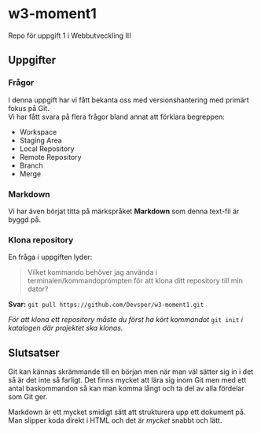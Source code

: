 
# w3-moment1
Repo för uppgift 1 i Webbutveckling III

## Uppgifter

### Frågor 
I denna uppgift har vi fått bekanta oss med versionshantering med primärt fokus på Git.  
Vi har fått svara på flera frågor bland annat att förklara begreppen:

* Workspace
* Staging Area
* Local Repository
* Remote Repository
* Branch
* Merge

### Markdown
Vi har även börjat titta på märkspråket **Markdown** som denna text-fil är byggd på.

### Klona repository

En fråga i uppgiften lyder:  
> Vilket kommando behöver jag använda i terminalen/kommandoprompten för att klona ditt repository till min dator?

**Svar:** ` git pull https://github.com/Devsper/w3-moment1.git `

_För att klona ett repository måste du först ha kört kommandot_ ` git init ` _i katalogen där projektet ska klonas._

## Slutsatser
Git kan kännas skrämmande till en början men när man väl sätter sig in i det så är det inte så farligt. Det finns mycket att lära sig inom Git men med ett antal baskommandon så kan man komma långt och ta del av alla fördelar som Git ger.  

Markdown är ett mycket smidigt sätt att strukturera upp ett dokument på. Man slipper koda direkt i HTML och det är _mycket_ snabbt och lätt.
